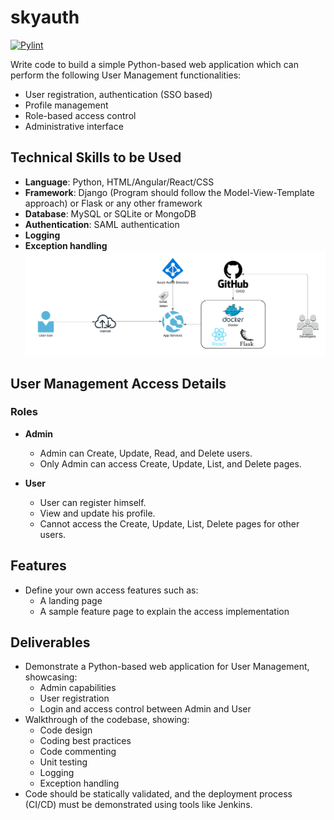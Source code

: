 # skyauth 
[![Pylint](https://github.com/HaiNguyenHuynh/demo/actions/workflows/pylint.yml/badge.svg)](https://github.com/HaiNguyenHuynh/demo/actions/workflows/pylint.yml)

Write code to build a simple Python-based web application which can perform the following User Management functionalities:

- User registration, authentication (SSO based)
- Profile management
- Role-based access control
- Administrative interface

## Technical Skills to be Used

- **Language**: Python, HTML/Angular/React/CSS
- **Framework**: Django (Program should follow the Model-View-Template approach) or Flask or any other framework
- **Database**: MySQL or SQLite or MongoDB
- **Authentication**: SAML authentication
- **Logging**
- **Exception handling**
![Architecture Diagram](https://github.com/HaiNguyenHuynh/demo/blob/main/arch-diagram.png)

## User Management Access Details

### Roles
- **Admin**
  - Admin can Create, Update, Read, and Delete users.
  - Only Admin can access Create, Update, List, and Delete pages.

- **User**
  - User can register himself.
  - View and update his profile.
  - Cannot access the Create, Update, List, Delete pages for other users.

## Features

- Define your own access features such as:
  - A landing page
  - A sample feature page to explain the access implementation

## Deliverables

- Demonstrate a Python-based web application for User Management, showcasing:
  - Admin capabilities
  - User registration
  - Login and access control between Admin and User
- Walkthrough of the codebase, showing:
  - Code design
  - Coding best practices
  - Code commenting
  - Unit testing
  - Logging
  - Exception handling
- Code should be statically validated, and the deployment process (CI/CD) must be demonstrated using tools like Jenkins.
